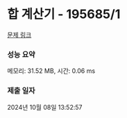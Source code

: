# 합 계산기 - 195685/1 

[문제 링크](https://level.goorm.io/exam/195685/%ED%95%A9-%EA%B3%84%EC%82%B0%EA%B8%B0/quiz/1) 

### 성능 요약

메모리: 31.52 MB, 시간: 0.06 ms

### 제출 일자

2024년 10월 08일 13:52:57

